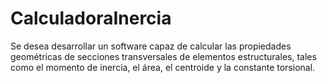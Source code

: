 # CalculadoraInercia
Se desea desarrollar un software capaz de calcular las propiedades geométricas de secciones transversales de elementos estructurales, tales como el momento de inercia, el área, el centroide y la constante torsional.
